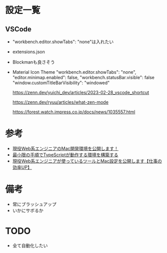 # 設定一覧

## VSCode

-  "workbench.editor.showTabs": "none"は入れたい
  - extensions.json
- Blockmanも良さそう
- Material Icon Theme
  "workbench.editor.showTabs": "none",
  "editor.minimap.enabled": false,
  "workbench.statusBar.visible": false
  "window.customTitleBarVisibility": "windowed"

  https://zenn.dev/yuichi_dev/articles/2023-02-28_vscode_shortcut

  https://zenn.dev/ryuu/articles/what-zen-mode

  https://forest.watch.impress.co.jp/docs/news/1035557.html

# 参考

- [現役Web系エンジニアのMac開発環境を公開します！](https://www.engilaboo.com/my-pc-settings/)
- [最小限の手順でTypeScriptが動作する環境を構築する](https://www.engilaboo.com/build-environment-of-typescript/)
- [現役Web系エンジニアが使っているツールとMac設定を公開します【仕事の効率UP】](https://www.engilaboo.com/my-mac-settings/)

# 備考

- 常にブラッシュアップ
- いかにサボるか

# TODO

- 全て自動化したい